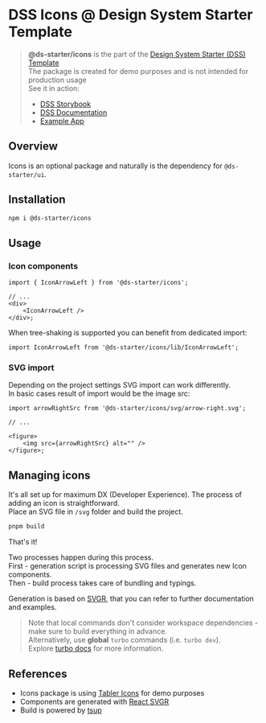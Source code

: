 # DSS Icons @ Design System Starter Template

> **@ds-starter/icons** is the part of the [Design System Starter (DSS) Template](https://github.com/XOP/design-system-starter)  
> The package is created for demo purposes and is not intended for production usage  
> See it in action:
>
> - [DSS Storybook](https://ds-starter-storybook.vercel.app/)
> - [DSS Documentation](https://ds-starter-docs.vercel.app/)
> - [Example App](https://ds-starter-app-vite.vercel.app/)

## Overview

Icons is an optional package and naturally is the dependency for `@ds-starter/ui`.

## Installation

```sh
npm i @ds-starter/icons
```

## Usage

### Icon components

```tsx
import { IconArrowLeft } from '@ds-starter/icons';

// ...
<div>
	<IconArrowLeft />
</div>;
```

When tree-shaking is supported you can benefit from dedicated import:

```tsx
import IconArrowLeft from '@ds-starter/icons/lib/IconArrowLeft';
```

### SVG import

Depending on the project settings SVG import can work differently.  
In basic cases result of import would be the image src:

```tsx
import arrowRightSrc from '@ds-starter/icons/svg/arrow-right.svg';

// ...

<figure>
	<img src={arrowRightSrc} alt="" />
</figure>;
```

## Managing icons

It's all set up for maximum DX (Developer Experience). The process of adding an icon is straightforward.  
Place an SVG file in `/svg` folder and build the project.

```sh
pnpm build
```

That's it!

Two processes happen during this process.  
First - generation script is processing SVG files and generates new Icon components.  
Then - build process takes care of bundling and typings.

Generation is based on [SVGR](https://react-svgr.com/), that you can refer to further documentation and examples.

> Note that local commands don't consider workspace dependencies - make sure to build everything in advance.  
> Alternatively, use **global** `turbo` commands (i.e. `turbo dev`).  
> Explore [turbo docs](https://turbo.build/repo/docs/crafting-your-repository/running-tasks#using-global-turbo) for more information.

## References

- Icons package is using [Tabler Icons](https://tabler.io/icons) for demo purposes
- Components are generated with [React SVGR](https://react-svgr.com/)
- Build is powered by [tsup](https://tsup.egoist.dev/)
